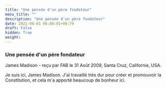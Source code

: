 ```yaml
---
title: "Une pensée d'un père fondateur"
menu_title: ""
description: "Une pensée d'un père fondateur"
date: 2022-06-01 06:00:01+00:79
draft: False
hidden: True
weight:
---
```

### Une pensée d'un père fondateur

James Madison - reçu par FAB le 31 Août 2009, Santa Cruz, Californie, USA.

Je suis ici, James Madison.
J'ai travaillé très dur pour créer et promouvoir la Constitution, et cela m'a apporté beaucoup de bonheur ici.